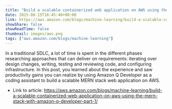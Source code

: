 ```yaml
---
title: "Build a scalable containerized web application on AWS using the MERN stack with Amazon Q Developer – Part 1"
date: 2025-08-15T16:45:40+00:00
link: https://aws.amazon.com/blogs/machine-learning/build-a-scalable-containerized-web-application-on-aws-using-the-mern-stack-with-amazon-q-developer-part-1/
showShare: false
showReadTime: false
thumbnail: images/aws.png
tags: ["aws.amazon.com/blogs/machine-learning"]
---
```

In a traditional SDLC, a lot of time is spent in the different phases researching approaches that can deliver on requirements: iterating over design changes, writing, testing and reviewing code, and configuring infrastructure. In this post, you learned about the experience and saw productivity gains you can realize by using Amazon Q Developer as a coding assistant to build a scalable MERN stack web application on AWS.

- Link to article: https://aws.amazon.com/blogs/machine-learning/build-a-scalable-containerized-web-application-on-aws-using-the-mern-stack-with-amazon-q-developer-part-1/
